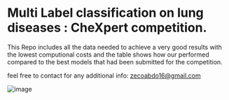 # Multi Label classification on lung diseases : CheXpert competition.

This Repo includes all the data needed to achieve a very good results with the lowest computional costs and the table shows how our performed compared to the best models that had been submitted for the competition.

feel free to contact for any additional info:
zecoabdo16@gmail.com

![image](https://user-images.githubusercontent.com/88517236/199490376-33617de2-0aab-4909-99f2-04c83e02c7d9.png) 
